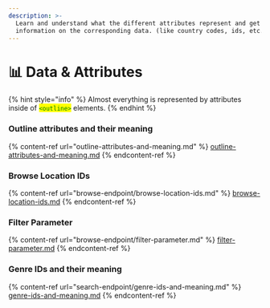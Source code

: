 ```yaml
---
description: >-
  Learn and understand what the different attributes represent and get
  information on the corresponding data. (like country codes, ids, etc.)
---
```


# 📊 Data & Attributes

{% hint style="info" %}
Almost everything is represented by attributes inside of <mark style="color:green;">`<outline>`</mark> elements.
{% endhint %}

### Outline attributes and their meaning

{% content-ref url="outline-attributes-and-meaning.md" %}
[outline-attributes-and-meaning.md](outline-attributes-and-meaning.md)
{% endcontent-ref %}

### Browse Location IDs

{% content-ref url="browse-endpoint/browse-location-ids.md" %}
[browse-location-ids.md](browse-endpoint/browse-location-ids.md)
{% endcontent-ref %}

### Filter Parameter

{% content-ref url="browse-endpoint/filter-parameter.md" %}
[filter-parameter.md](browse-endpoint/filter-parameter.md)
{% endcontent-ref %}

### Genre IDs and their meaning

{% content-ref url="search-endpoint/genre-ids-and-meaning.md" %}
[genre-ids-and-meaning.md](search-endpoint/genre-ids-and-meaning.md)
{% endcontent-ref %}
